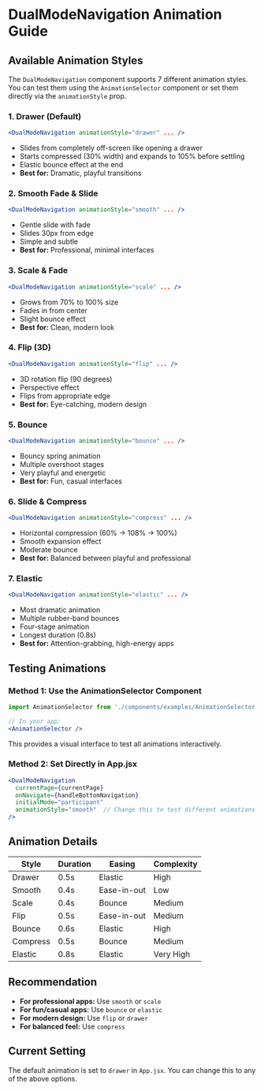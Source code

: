 # DualModeNavigation Animation Guide

## Available Animation Styles

The `DualModeNavigation` component supports 7 different animation styles. You can test them using the `AnimationSelector` component or set them directly via the `animationStyle` prop.

### 1. **Drawer** (Default)
```jsx
<DualModeNavigation animationStyle="drawer" ... />
```
- Slides from completely off-screen like opening a drawer
- Starts compressed (30% width) and expands to 105% before settling
- Elastic bounce effect at the end
- **Best for:** Dramatic, playful transitions

### 2. **Smooth Fade & Slide**
```jsx
<DualModeNavigation animationStyle="smooth" ... />
```
- Gentle slide with fade
- Slides 30px from edge
- Simple and subtle
- **Best for:** Professional, minimal interfaces

### 3. **Scale & Fade**
```jsx
<DualModeNavigation animationStyle="scale" ... />
```
- Grows from 70% to 100% size
- Fades in from center
- Slight bounce effect
- **Best for:** Clean, modern look

### 4. **Flip (3D)**
```jsx
<DualModeNavigation animationStyle="flip" ... />
```
- 3D rotation flip (90 degrees)
- Perspective effect
- Flips from appropriate edge
- **Best for:** Eye-catching, modern design

### 5. **Bounce**
```jsx
<DualModeNavigation animationStyle="bounce" ... />
```
- Bouncy spring animation
- Multiple overshoot stages
- Very playful and energetic
- **Best for:** Fun, casual interfaces

### 6. **Slide & Compress**
```jsx
<DualModeNavigation animationStyle="compress" ... />
```
- Horizontal compression (60% → 108% → 100%)
- Smooth expansion effect
- Moderate bounce
- **Best for:** Balanced between playful and professional

### 7. **Elastic**
```jsx
<DualModeNavigation animationStyle="elastic" ... />
```
- Most dramatic animation
- Multiple rubber-band bounces
- Four-stage animation
- Longest duration (0.8s)
- **Best for:** Attention-grabbing, high-energy apps

## Testing Animations

### Method 1: Use the AnimationSelector Component

```jsx
import AnimationSelector from './components/examples/AnimationSelector';

// In your app:
<AnimationSelector />
```

This provides a visual interface to test all animations interactively.

### Method 2: Set Directly in App.jsx

```jsx
<DualModeNavigation
  currentPage={currentPage}
  onNavigate={handleBottomNavigation}
  initialMode="participant"
  animationStyle="smooth"  // Change this to test different animations
/>
```

## Animation Details

| Style | Duration | Easing | Complexity |
|-------|----------|--------|------------|
| Drawer | 0.5s | Elastic | High |
| Smooth | 0.4s | Ease-in-out | Low |
| Scale | 0.4s | Bounce | Medium |
| Flip | 0.5s | Ease-in-out | Medium |
| Bounce | 0.6s | Elastic | High |
| Compress | 0.5s | Bounce | Medium |
| Elastic | 0.8s | Elastic | Very High |

## Recommendation

- **For professional apps:** Use `smooth` or `scale`
- **For fun/casual apps:** Use `bounce` or `elastic`
- **For modern design:** Use `flip` or `drawer`
- **For balanced feel:** Use `compress`

## Current Setting

The default animation is set to `drawer` in `App.jsx`. You can change this to any of the above options.

